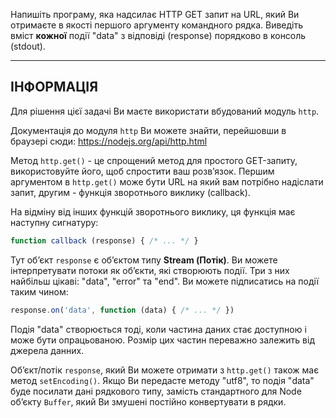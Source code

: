 Напишіть програму, яка надсилає HTTP GET запит на URL, який Ви отримаєте в якості першого аргументу командного рядка. Виведіть вміст **кожної** події "data" з відповіді (response) порядково в консоль (stdout).

----------------------------------------------------------------------
## ІНФОРМАЦІЯ

Для рішення цієї задачі Ви маєте використати вбудований модуль `http`.

Документація до модуля `http` Ви можете знайти, перейшовши в браузері сюди:
  https://nodejs.org/api/http.html

Метод `http.get()` - це спрощений метод для простого GET-запиту, використовуйте його, щоб спростити ваш розв’язок. Першим аргументом в `http.get()` може бути URL на який вам потрібно надіслати запит, другим - функція зворотнього виклику (сallback).

На відміну від інших функцій зворотнього виклику, ця функція має наступну сигнатуру:

```js
function callback (response) { /* ... */ }
```

Тут об’єкт `response` є об’єктом типу **Stream (Потік)**. Ви можете інтерпретувати потоки як об’єкти, які створюють події. Три з них найбільш цікаві: "data", "error" та "end". Ви можете підписатись на події таким чином:

```js
response.on('data', function (data) { /* ... */ })
```

Подія "data" створюється тоді, коли частина даних стає доступною і може бути опрацьованою. Розмір цих частин переважно залежить від джерела данних.

Об’єкт/потік `response`, який Ви можете отримати з `http.get()` також має метод `setEncoding()`. Якщо Ви передасте методу  "utf8", то подія "data" буде посилати дані рядкового типу, замість стандартного для  Node об’єкту `Buffer`, який Ви змушені постійно конвертувати в рядки.

